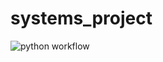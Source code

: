 # systems_project
![python workflow](https://github.com/1lyasm/systems_project/actions/workflows/python-app.yaml/badge.svg)
